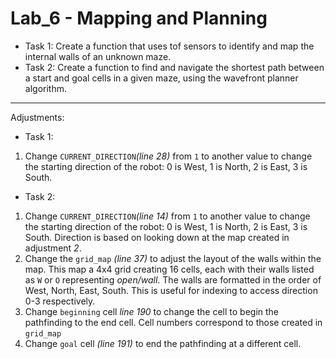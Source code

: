 # Lab_6 - Mapping and Planning

- Task 1: Create a function that uses tof sensors to identify and map the internal walls of an unknown maze. 
- Task 2: Create a function to find and navigate the shortest path between a start and goal cells in a given maze, using the wavefront planner algorithm. 

---

Adjustments: 
- Task 1:
1.  Change `CURRENT_DIRECTION`*(line 28)* from `1` to another value to change the starting direction of the robot: 0 is West, 1 is North, 2 is East, 3 is South. 

- Task 2:
1.  Change `CURRENT_DIRECTION`*(line 14)* from `1` to another value to change the starting direction of the robot: 0 is West, 1 is North, 2 is East, 3 is South. Direction is based on looking down at the map created in adjustment *2*. 
2.  Change the `grid_map` *(line 37)* to adjust the layout of the walls within the map. This map a 4x4 grid creating 16 cells, each with their walls listed as `W` or `O` representing *open/wall*. The walls are formatted in the order of West, North, East, South. This is useful for indexing to access direction 0-3 respectively. 
3.  Change `beginning` cell *line 190* to change the cell to begin the pathfinding to the end cell. Cell numbers correspond to those created in `grid_map`
4.  Change `goal` cell *(line 191)* to end the pathfinding at a different cell. 

 